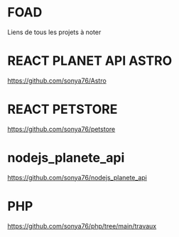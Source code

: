 # FOAD
Liens de tous les projets à noter
# REACT PLANET API ASTRO
https://github.com/sonya76/Astro
# REACT PETSTORE
https://github.com/sonya76/petstore
# nodejs_planete_api
https://github.com/sonya76/nodejs_planete_api
# PHP
https://github.com/sonya76/php/tree/main/travaux
